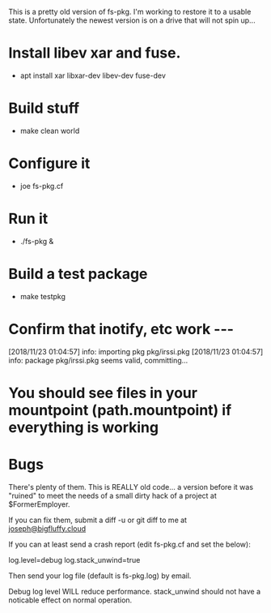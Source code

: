 This is a pretty old version of fs-pkg. I'm working to restore it to a
usable state. Unfortunately the newest version is on a drive that will not
spin up...

# Install libev xar and fuse.
* apt install xar libxar-dev libev-dev fuse-dev

# Build stuff
* make clean world

# Configure it
* joe fs-pkg.cf

# Run it
* ./fs-pkg &

# Build a test package
* make testpkg

# Confirm that inotify, etc work ---

[2018/11/23 01:04:57]      info: importing pkg pkg/irssi.pkg
[2018/11/23 01:04:57]      info: package pkg/irssi.pkg seems valid, committing...


# You should see files in your mountpoint (path.mountpoint) if everything is working

# Bugs
There's plenty of them. This is REALLY old code... a version before it was
"ruined" to meet the needs of a small dirty hack of a project at
$FormerEmployer.

If you can fix them, submit a diff -u or git diff to me at
joseph@bigfluffy.cloud

If you can at least send a crash report (edit fs-pkg.cf and set the below):

  log.level=debug
  log.stack_unwind=true

Then send your log file (default is fs-pkg.log) by email.

Debug log level WILL reduce performance. stack_unwind should not have a
noticable effect on normal operation.
